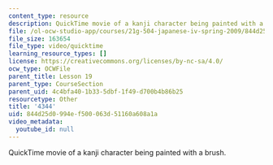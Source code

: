 ```yaml
---
content_type: resource
description: QuickTime movie of a kanji character being painted with a brush.
file: /ol-ocw-studio-app/courses/21g-504-japanese-iv-spring-2009/844d25d0994ef500063d51160a608a1a_4344.mov
file_size: 163654
file_type: video/quicktime
learning_resource_types: []
license: https://creativecommons.org/licenses/by-nc-sa/4.0/
ocw_type: OCWFile
parent_title: Lesson 19
parent_type: CourseSection
parent_uid: 4c4bfa40-1b33-5dbf-1f49-d700b4b86b25
resourcetype: Other
title: '4344'
uid: 844d25d0-994e-f500-063d-51160a608a1a
video_metadata:
  youtube_id: null
---
```

QuickTime movie of a kanji character being painted with a brush.